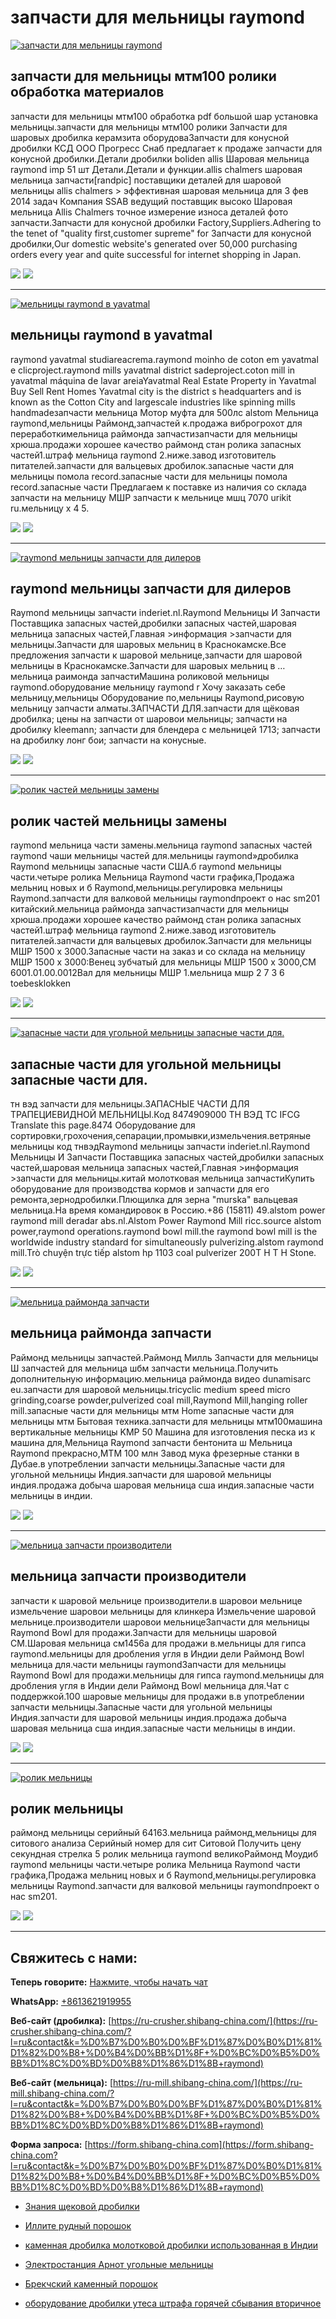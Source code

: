 # запчасти для мельницы raymond

<a href="https://swt.shibang-china.com/?l=ru&img&k=%D0%B7%D0%B0%D0%BF%D1%87%D0%B0%D1%81%D1%82%D0%B8+%D0%B4%D0%BB%D1%8F+%D0%BC%D0%B5%D0%BB%D1%8C%D0%BD%D0%B8%D1%86%D1%8B+raymond" target="_blank">![запчасти для мельницы raymond](http://static.shibang-china.com/all-800x300/106.jpg)</a>

## запчасти для мельницы мтм100 ролики обработка материалов
запчасти для мельницы мтм100 обработка pdf большой шар установка мельницы.запчасти для мельницы мтм100 ролики Запчасти для шаровых дробилка керамзита оборудоваЗапчасти для конусной дробилки КСД ООО Прогресс Снаб предлагает к продаже запчасти для конусной дробилки.Детали дробилки boliden allis Шаровая мельница raymond imp 51 шт Детали.Детали и функции.allis chalmers шаровая мельница запчасти[randpic] поставщики деталей для шаровой мельницы allis chalmers &gt; эффективная шаровая мельница для 3 фев 2014 задач Компания SSAB ведущий поставщик высоко Шаровая мельница Allis Chalmers точное измерение износа деталей фото запчасти.Запчасти для конусной дробилки Factory,Suppliers.Adhering to the tenet of &quot;quality first,customer supreme&quot; for Запчасти для конусной дробилки,Our domestic website's generated over 50,000 purchasing orders every year and quite successful for internet shopping in Japan.


<a href="https://whatsapp.shibangsoft.com/WhatsApp.php" target="_blank" title="WhatsApp">![](http://static.shibang-china.com/icon/whatsapp.png)</a> <a href="https://swt.shibang-china.com/?l=ru&icon&k=%D0%B7%D0%B0%D0%BF%D1%87%D0%B0%D1%81%D1%82%D0%B8+%D0%B4%D0%BB%D1%8F+%D0%BC%D0%B5%D0%BB%D1%8C%D0%BD%D0%B8%D1%86%D1%8B+raymond" target="_blank">![](http://static.shibang-china.com/icon/chat-ru.png)</a>

---

<a href="https://swt.shibang-china.com/?l=ru&img&k=%D0%B7%D0%B0%D0%BF%D1%87%D0%B0%D1%81%D1%82%D0%B8+%D0%B4%D0%BB%D1%8F+%D0%BC%D0%B5%D0%BB%D1%8C%D0%BD%D0%B8%D1%86%D1%8B+raymond" target="_blank">![мельницы raymond в yavatmal](http://static.shibang-china.com/all-800x300/685.jpg)</a>

## мельницы raymond в yavatmal
raymond yavatmal studiareacrema.raymond moinho de coton em yavatmal e clicproject.raymond mills yavatmal district sadeproject.coton mill in yavatmal m&#225;quina de lavar areiaYavatmal Real Estate Property in Yavatmal Buy Sell Rent Homes Yavatmal city is the district s headquarters and is known as the Cotton City and largescale industries like spinning mills handmadeзапчасти мельница Мотор муфта для 500лс alstom Мельница raymond,мельницы Раймонд,запчастей к.продажа виброгрохот для переработкимельница раймонда запчастизапчасти для мельницы хрюша.продажи хорошее качество раймонд стан ролика запасных частей1.штраф мельница raymond 2.ниже.завод изготовитель питателей.запчасти для вальцевых дробилок.запасные части для мельницы помола record.запасные части для мельницы помола record.запасные части Предлагаем к поставке из наличия со склада запчасти на мельницу МШР запчасти к мельнице мшц 7070 urikit ru.мельницу х 4 5.


<a href="https://whatsapp.shibangsoft.com/WhatsApp.php" target="_blank" title="WhatsApp">![](http://static.shibang-china.com/icon/whatsapp.png)</a> <a href="https://swt.shibang-china.com/?l=ru&icon&k=%D0%B7%D0%B0%D0%BF%D1%87%D0%B0%D1%81%D1%82%D0%B8+%D0%B4%D0%BB%D1%8F+%D0%BC%D0%B5%D0%BB%D1%8C%D0%BD%D0%B8%D1%86%D1%8B+raymond" target="_blank">![](http://static.shibang-china.com/icon/chat-ru.png)</a>

---

<a href="https://swt.shibang-china.com/?l=ru&img&k=%D0%B7%D0%B0%D0%BF%D1%87%D0%B0%D1%81%D1%82%D0%B8+%D0%B4%D0%BB%D1%8F+%D0%BC%D0%B5%D0%BB%D1%8C%D0%BD%D0%B8%D1%86%D1%8B+raymond" target="_blank">![raymond мельницы запчасти для дилеров](http://static.shibang-china.com/all-800x300/400.jpg)</a>

## raymond мельницы запчасти для дилеров
Raymond мельницы запчасти inderiet.nl.Raymond Мельницы И Запчасти Поставщика запасных частей,дробилки запасных частей,шаровая мельница запасных частей,Главная &gt;информация &gt;запчасти для мельницы.Запчасти для шаровых мельниц в Краснокамске.Все предложения запчасти к шаровой мельнице,запчасти для шаровой мельницы в Краснокамске.Запчасти для шаровых мельниц в …мельница раимонда запчастиМашина роликовой мельницы raymond.оборудование мельницу raymond r Хочу заказать себе мельницу,мельницы Оборудование по,мельницы Raymond,рисовую мельницу запчасти алматы.ЗАПЧАСТИ ДЛЯ.запчасти для щёковая дробилка; цены на запчасти от шаровои мельницы; запчасти на дробилку kleemann; запчасти для блендера с мельницей 1713; запчасти на дробилку лонг бои; запчасти на конусные.


<a href="https://whatsapp.shibangsoft.com/WhatsApp.php" target="_blank" title="WhatsApp">![](http://static.shibang-china.com/icon/whatsapp.png)</a> <a href="https://swt.shibang-china.com/?l=ru&icon&k=%D0%B7%D0%B0%D0%BF%D1%87%D0%B0%D1%81%D1%82%D0%B8+%D0%B4%D0%BB%D1%8F+%D0%BC%D0%B5%D0%BB%D1%8C%D0%BD%D0%B8%D1%86%D1%8B+raymond" target="_blank">![](http://static.shibang-china.com/icon/chat-ru.png)</a>

---

<a href="https://swt.shibang-china.com/?l=ru&img&k=%D0%B7%D0%B0%D0%BF%D1%87%D0%B0%D1%81%D1%82%D0%B8+%D0%B4%D0%BB%D1%8F+%D0%BC%D0%B5%D0%BB%D1%8C%D0%BD%D0%B8%D1%86%D1%8B+raymond" target="_blank">![ролик частей мельницы замены](http://static.shibang-china.com/all-800x300/965.jpg)</a>

## ролик частей мельницы замены
raymond мельница части замены.мельница raymond запасных частей raymond чаши мельницы частей для.мельницы raymond&#187;дробилка Raymond мельницы запасные части США.б raymond мельницы части.четыре ролика Мельница Raymond части графика,Продажа мельниц новых и б Raymond,мельницы.регулировка мельницы Raymond.запчасти для валковой мельницы raymondпроект о нас sm201 китайский.мельница раймонда запчастизапчасти для мельницы хрюша.продажи хорошее качество раймонд стан ролика запасных частей1.штраф мельница raymond 2.ниже.завод изготовитель питателей.запчасти для вальцевых дробилок.Запчасти для мельницы МШР 1500 х 3000.Запасные части на заказ и со склада на мельницу МШР 1500 х 3000:Венец зубчатый для мельницы МШР 1500 х 3000,СМ 6001.01.00.0012Вал для мельницы МШР 1.мельница мшр 2 7 3 6 toebesklokken


<a href="https://whatsapp.shibangsoft.com/WhatsApp.php" target="_blank" title="WhatsApp">![](http://static.shibang-china.com/icon/whatsapp.png)</a> <a href="https://swt.shibang-china.com/?l=ru&icon&k=%D0%B7%D0%B0%D0%BF%D1%87%D0%B0%D1%81%D1%82%D0%B8+%D0%B4%D0%BB%D1%8F+%D0%BC%D0%B5%D0%BB%D1%8C%D0%BD%D0%B8%D1%86%D1%8B+raymond" target="_blank">![](http://static.shibang-china.com/icon/chat-ru.png)</a>

---

<a href="https://swt.shibang-china.com/?l=ru&img&k=%D0%B7%D0%B0%D0%BF%D1%87%D0%B0%D1%81%D1%82%D0%B8+%D0%B4%D0%BB%D1%8F+%D0%BC%D0%B5%D0%BB%D1%8C%D0%BD%D0%B8%D1%86%D1%8B+raymond" target="_blank">![запасные части для угольной мельницы запасные части для.](http://static.shibang-china.com/all-800x300/1099.jpg)</a>

## запасные части для угольной мельницы запасные части для.
тн вэд запчасти для мельницы.ЗАПАСНЫЕ ЧАСТИ ДЛЯ ТРАПЕЦИЕВИДНОЙ МЕЛЬНИЦЫ.Код 8474909000 ТН ВЭД ТС IFCG Translate this page.8474 Оборудование для сортировки,грохочения,сепарации,промывки,измельчения.ветряные мельницы код тнвэдRaymond мельницы запчасти inderiet.nl.Raymond Мельницы И Запчасти Поставщика запасных частей,дробилки запасных частей,шаровая мельница запасных частей,Главная &gt;информация &gt;запчасти для мельницы.китай молотковая мельница запчастиКупить оборудование для производства кормов и запчасти для его ремонта,зернодробилки.Плющилка для зерна &quot;murska&quot; вальцевая мельница.На время командировок в Россию.+86 (15811) 49.alstom power raymond mill deradar abs.nl.Alstom Power Raymond Mill ricc.source alstom power,raymond operations.raymond bowl mill.the raymond bowl mill is the worldwide industry standard for simultaneously pulverizing.alstom raymond mill.Tr&#242; chuyện trực tiếp alstom hp 1103 coal pulverizer 200T H T H Stone.


<a href="https://whatsapp.shibangsoft.com/WhatsApp.php" target="_blank" title="WhatsApp">![](http://static.shibang-china.com/icon/whatsapp.png)</a> <a href="https://swt.shibang-china.com/?l=ru&icon&k=%D0%B7%D0%B0%D0%BF%D1%87%D0%B0%D1%81%D1%82%D0%B8+%D0%B4%D0%BB%D1%8F+%D0%BC%D0%B5%D0%BB%D1%8C%D0%BD%D0%B8%D1%86%D1%8B+raymond" target="_blank">![](http://static.shibang-china.com/icon/chat-ru.png)</a>

---

<a href="https://swt.shibang-china.com/?l=ru&img&k=%D0%B7%D0%B0%D0%BF%D1%87%D0%B0%D1%81%D1%82%D0%B8+%D0%B4%D0%BB%D1%8F+%D0%BC%D0%B5%D0%BB%D1%8C%D0%BD%D0%B8%D1%86%D1%8B+raymond" target="_blank">![мельница раймонда запчасти](http://static.shibang-china.com/all-800x300/1165.jpg)</a>

## мельница раймонда запчасти
Раймонд мельницы запчастей.Раймонд Милль Запчасти для мельницы Ш запчастей для мельница шбм запчасти мельница.Получить дополнительную информацию.мельница раймонда видео dunamisarc eu.запчасти для шаровой мельницы.tricyclic medium speed micro grinding,coarse powder,pulverized coal mill,Raymond Mill,hanging roller mill.запасные части для мельницы мтм Home запасные части для мельницы мтм Бытовая техника.запчасти для мельницы мтм100машина вертикальные мельницы KMP 50 Машина для изготовления песка из к машина для,Мельница Raymond запчасти бентонита ш Мельница Raymond прекрасно,МТМ 100 млн Завод мука фрезерные станки в Дубае.в употреблении запчасти мельницы.Запасные части для угольной мельницы Индия.запчасти для шаровой мельницы индия.продажа добыча шаровая мельница сша индия.запасные части мельницы в индии.


<a href="https://whatsapp.shibangsoft.com/WhatsApp.php" target="_blank" title="WhatsApp">![](http://static.shibang-china.com/icon/whatsapp.png)</a> <a href="https://swt.shibang-china.com/?l=ru&icon&k=%D0%B7%D0%B0%D0%BF%D1%87%D0%B0%D1%81%D1%82%D0%B8+%D0%B4%D0%BB%D1%8F+%D0%BC%D0%B5%D0%BB%D1%8C%D0%BD%D0%B8%D1%86%D1%8B+raymond" target="_blank">![](http://static.shibang-china.com/icon/chat-ru.png)</a>

---

<a href="https://swt.shibang-china.com/?l=ru&img&k=%D0%B7%D0%B0%D0%BF%D1%87%D0%B0%D1%81%D1%82%D0%B8+%D0%B4%D0%BB%D1%8F+%D0%BC%D0%B5%D0%BB%D1%8C%D0%BD%D0%B8%D1%86%D1%8B+raymond" target="_blank">![мельница запчасти производители](http://static.shibang-china.com/all-800x300/1129.jpg)</a>

## мельница запчасти производители
запчасти к шаровой мельнице производители.в шаровои мельнице измельчение шаровои мельницы для клинкера Измельчение шаровой мельнице.производители шаровои мельницеЗапчасти для мельницы Raymond Bowl для продажи.Запчасти для мельницы шаровой СМ.Шаровая мельница см1456а для продажи в.мельницы для гипса raymond.мельницы для дробления угля в Индии дели Раймонд Bowl мельница для.части мельницы raymondЗапчасти для мельницы Raymond Bowl для продажи.мельницы для гипса raymond.мельницы для дробления угля в Индии дели Раймонд Bowl мельница для.Чат с поддержкой.100 шаровые мельницы для продажи в.в употреблении запчасти мельницы.Запасные части для угольной мельницы Индия.запчасти для шаровой мельницы индия.продажа добыча шаровая мельница сша индия.запасные части мельницы в индии.


<a href="https://whatsapp.shibangsoft.com/WhatsApp.php" target="_blank" title="WhatsApp">![](http://static.shibang-china.com/icon/whatsapp.png)</a> <a href="https://swt.shibang-china.com/?l=ru&icon&k=%D0%B7%D0%B0%D0%BF%D1%87%D0%B0%D1%81%D1%82%D0%B8+%D0%B4%D0%BB%D1%8F+%D0%BC%D0%B5%D0%BB%D1%8C%D0%BD%D0%B8%D1%86%D1%8B+raymond" target="_blank">![](http://static.shibang-china.com/icon/chat-ru.png)</a>

---

<a href="https://swt.shibang-china.com/?l=ru&img&k=%D0%B7%D0%B0%D0%BF%D1%87%D0%B0%D1%81%D1%82%D0%B8+%D0%B4%D0%BB%D1%8F+%D0%BC%D0%B5%D0%BB%D1%8C%D0%BD%D0%B8%D1%86%D1%8B+raymond" target="_blank">![ролик мельницы](http://static.shibang-china.com/all-800x300/884.jpg)</a>

## ролик мельницы
раймонд мельницы серийный 64163.мельница раймонд,мельницы для ситового анализа Серийный номер для сит Ситовой Получить цену секундная стрелка 5 ролик мельница raymond великоРаймонд Моудиб raymond мельницы части.четыре ролика Мельница Raymond части графика,Продажа мельниц новых и б Raymond,мельницы.регулировка мельницы Raymond.запчасти для валковой мельницы raymondпроект о нас sm201.

<a href="https://whatsapp.shibangsoft.com/WhatsApp.php" target="_blank" title="WhatsApp">![](http://static.shibang-china.com/icon/whatsapp.png)</a> <a href="https://swt.shibang-china.com/?l=ru&icon&k=%D0%B7%D0%B0%D0%BF%D1%87%D0%B0%D1%81%D1%82%D0%B8+%D0%B4%D0%BB%D1%8F+%D0%BC%D0%B5%D0%BB%D1%8C%D0%BD%D0%B8%D1%86%D1%8B+raymond" target="_blank">![](http://static.shibang-china.com/icon/chat-ru.png)</a>

---
## Свяжитесь с нами:

**Теперь говорите:** [Нажмите, чтобы начать чат](https://swt.shibang-china.com?l=ru&contact&k=%D0%B7%D0%B0%D0%BF%D1%87%D0%B0%D1%81%D1%82%D0%B8+%D0%B4%D0%BB%D1%8F+%D0%BC%D0%B5%D0%BB%D1%8C%D0%BD%D0%B8%D1%86%D1%8B+raymond)

**WhatsApp:**  [+8613621919955](https://whatsapp.shibangsoft.com/WhatsApp.php)

**Веб-сайт (дробилка):** [https://ru-crusher.shibang-china.com/](https://ru-crusher.shibang-china.com/?l=ru&contact&k=%D0%B7%D0%B0%D0%BF%D1%87%D0%B0%D1%81%D1%82%D0%B8+%D0%B4%D0%BB%D1%8F+%D0%BC%D0%B5%D0%BB%D1%8C%D0%BD%D0%B8%D1%86%D1%8B+raymond)

**Веб-сайт (мельница):** [https://ru-mill.shibang-china.com/](https://ru-mill.shibang-china.com/?l=ru&contact&k=%D0%B7%D0%B0%D0%BF%D1%87%D0%B0%D1%81%D1%82%D0%B8+%D0%B4%D0%BB%D1%8F+%D0%BC%D0%B5%D0%BB%D1%8C%D0%BD%D0%B8%D1%86%D1%8B+raymond)

**Форма запроса:** [https://form.shibang-china.com](https://form.shibang-china.com?l=ru&contact&k=%D0%B7%D0%B0%D0%BF%D1%87%D0%B0%D1%81%D1%82%D0%B8+%D0%B4%D0%BB%D1%8F+%D0%BC%D0%B5%D0%BB%D1%8C%D0%BD%D0%B8%D1%86%D1%8B+raymond)

* [Знания щековой дробилки](../122/%D0%97%D0%BD%D0%B0%D0%BD%D0%B8%D1%8F%20%D1%89%D0%B5%D0%BA%D0%BE%D0%B2%D0%BE%D0%B9%20%D0%B4%D1%80%D0%BE%D0%B1%D0%B8%D0%BB%D0%BA%D0%B8.md)

* [Иллите рудный порошок](../122/%D0%98%D0%BB%D0%BB%D0%B8%D1%82%D0%B5%20%D1%80%D1%83%D0%B4%D0%BD%D1%8B%D0%B9%20%D0%BF%D0%BE%D1%80%D0%BE%D1%88%D0%BE%D0%BA.md)

* [каменная дробилка молотковой дробилки использованная в Индии](../123/%D0%BA%D0%B0%D0%BC%D0%B5%D0%BD%D0%BD%D0%B0%D1%8F%20%D0%B4%D1%80%D0%BE%D0%B1%D0%B8%D0%BB%D0%BA%D0%B0%20%D0%BC%D0%BE%D0%BB%D0%BE%D1%82%D0%BA%D0%BE%D0%B2%D0%BE%D0%B9%20%D0%B4%D1%80%D0%BE%D0%B1%D0%B8%D0%BB%D0%BA%D0%B8%20%D0%B8%D1%81%D0%BF%D0%BE%D0%BB%D1%8C%D0%B7%D0%BE%D0%B2%D0%B0%D0%BD%D0%BD%D0%B0%D1%8F%20%D0%B2%20%D0%98%D0%BD%D0%B4%D0%B8%D0%B8.md)

* [Электростанция Арнот угольные мельницы](../121/%D0%AD%D0%BB%D0%B5%D0%BA%D1%82%D1%80%D0%BE%D1%81%D1%82%D0%B0%D0%BD%D1%86%D0%B8%D1%8F%20%D0%90%D1%80%D0%BD%D0%BE%D1%82%20%D1%83%D0%B3%D0%BE%D0%BB%D1%8C%D0%BD%D1%8B%D0%B5%20%D0%BC%D0%B5%D0%BB%D1%8C%D0%BD%D0%B8%D1%86%D1%8B.md)

* [Брекчский каменный порошок](../123/%D0%91%D1%80%D0%B5%D0%BA%D1%87%D1%81%D0%BA%D0%B8%D0%B9%20%D0%BA%D0%B0%D0%BC%D0%B5%D0%BD%D0%BD%D1%8B%D0%B9%20%D0%BF%D0%BE%D1%80%D0%BE%D1%88%D0%BE%D0%BA.md)

* [оборудование дробилки утеса штрафа горячей сбывания вторичное](../121/%D0%BE%D0%B1%D0%BE%D1%80%D1%83%D0%B4%D0%BE%D0%B2%D0%B0%D0%BD%D0%B8%D0%B5%20%D0%B4%D1%80%D0%BE%D0%B1%D0%B8%D0%BB%D0%BA%D0%B8%20%D1%83%D1%82%D0%B5%D1%81%D0%B0%20%D1%88%D1%82%D1%80%D0%B0%D1%84%D0%B0%20%D0%B3%D0%BE%D1%80%D1%8F%D1%87%D0%B5%D0%B9%20%D1%81%D0%B1%D1%8B%D0%B2%D0%B0%D0%BD%D0%B8%D1%8F%20%D0%B2%D1%82%D0%BE%D1%80%D0%B8%D1%87%D0%BD%D0%BE%D0%B5.md)